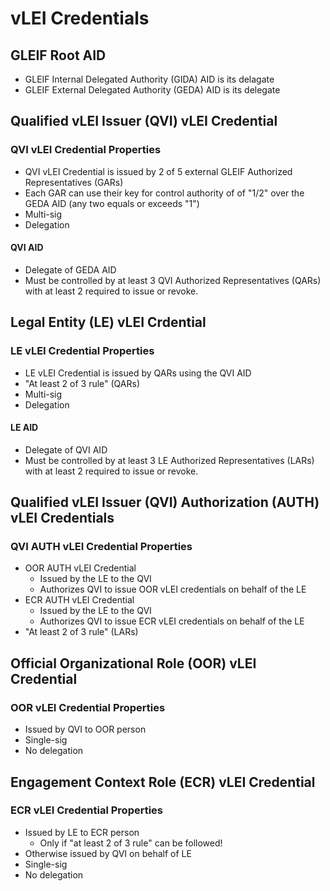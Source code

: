 # vLEI Credentials

## GLEIF Root AID

- GLEIF Internal Delegated Authority (GIDA) AID is its delagate
- GLEIF External Delegated Authority (GEDA) AID is its delegate

## Qualified vLEI Issuer (QVI) vLEI Credential

### QVI vLEI Credential Properties

- QVI vLEI Credential is issued by 2 of 5 external GLEIF Authorized Representatives (GARs)
- Each GAR can use their key for control authority of of "1/2" over the GEDA AID (any two equals or exceeds "1")
- Multi-sig
- Delegation

#### QVI AID

- Delegate of GEDA AID
- Must be controlled by at least 3 QVI Authorized Representatives (QARs) with at least 2 required to issue or revoke.

## Legal Entity (LE) vLEI Crdential

### LE vLEI Credential Properties

- LE vLEI Credential is issued by QARs using the QVI AID
- "At least 2 of 3 rule" (QARs)
- Multi-sig
- Delegation

#### LE AID

- Delegate of QVI AID
- Must be controlled by at least 3 LE Authorized Representatives (LARs) with at least 2 required to issue or revoke.

## Qualified vLEI Issuer (QVI) Authorization (AUTH) vLEI Credentials

### QVI AUTH vLEI Credential Properties

- OOR AUTH vLEI Credential
  - Issued by the LE to the QVI
  - Authorizes QVI to issue OOR vLEI credentials on behalf of the LE
- ECR AUTH vLEI Credential
  - Issued by the LE to the QVI
  - Authorizes QVI to issue ECR vLEI credentials on behalf of the LE
- "At least 2 of 3 rule" (LARs)

## Official Organizational Role (OOR) vLEI Credential

### OOR vLEI Credential Properties

- Issued by QVI to OOR person
- Single-sig
- No delegation

## Engagement Context Role (ECR) vLEI Credential

### ECR vLEI Credential Properties

- Issued by LE to ECR person
  - Only if "at least 2 of 3 rule" can be followed!
- Otherwise issued by QVI on behalf of LE
- Single-sig
- No delegation
